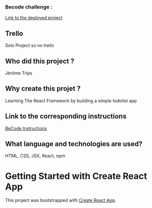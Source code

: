 ### Becode challenge :

[Link to the deployed project](https://resilient-moxie-38f31b.netlify.app/)
## **Trello**
Solo Project so no trello

## **Who did this project ?**

Jérôme Trips


## **Why create this projet ?**
Learning The React Framework by building a simple todolist app

## **Link to the corresponding instructions**

[BeCode Instructions](https://github.com/becodeorg/LIE-Hamilton-7/tree/main/01-main-course/02-the-hills/03-react-basics)

## **What language and technologies are used?**

HTML, CSS, JSX, React, npm



# Getting Started with Create React App

This project was bootstrapped with [Create React App](https://github.com/facebook/create-react-app).

